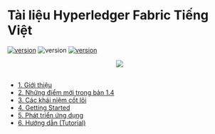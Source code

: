 # Tài liệu Hyperledger Fabric Tiếng Việt

[![version](https://img.shields.io/badge/repo%20status-active-brightgreen)](https://github.com/conglt10/Hyperledger-Fabric-Docs-Vietnamese)
![version](https://img.shields.io/badge/last%20change-12%2F10%2F2019-yellowgreen)
[![version](https://img.shields.io/badge/open%20issues-1-red)](https://github.com/conglt10/Hyperledger-Fabric-Docs-Vietnamese/issues)

<div align="center">
	<img src="https://hyperledger-fabric.readthedocs.io/en/release-1.4/_images/hyperledger_fabric_logo_color.png">
	<br/>
	<span align="center">
		<i></i>
	</span>
</div>
<br/>


- [1. Giới thiệu](1-Introduction/introduction.md)
- [2. Những điểm mới trong bản 1.4](2-New-in-1.4/new.md)
- [3. Các khái niệm cốt lõi](3-Key-concept/0-general.md)
- [4. Getting Started](4-Started/0-general.md)
- [5. Phát triển ứng dụng](5-Develop/0-general.md)
- [6. Hướng dẫn (Tutorial)](6-Tutorial/0-general.md)



